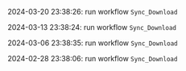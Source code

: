 2024-03-20 23:38:26: run workflow `Sync_Download` 

2024-03-13 23:38:24: run workflow `Sync_Download` 

2024-03-06 23:38:35: run workflow `Sync_Download` 

2024-02-28 23:38:06: run workflow `Sync_Download` 


